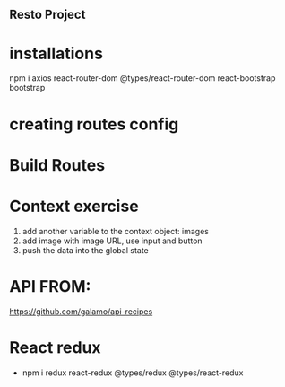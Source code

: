## Resto Project

# installations
npm i axios react-router-dom @types/react-router-dom  react-bootstrap bootstrap


# creating routes config

# Build Routes


# Context exercise
1. add another variable to the context object: images
2. add image with image URL, use input and button
3. push the data into the global state


# API FROM:
https://github.com/galamo/api-recipes



# React redux 
- npm i redux react-redux @types/redux @types/react-redux